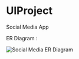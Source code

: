 # UIProject

Social Media App

ER Diagram :

![Social Media ER Diagram](https://user-images.githubusercontent.com/103069580/172275546-c2e8eef3-e45f-4427-bbd2-10fb71d8d425.jpeg)
